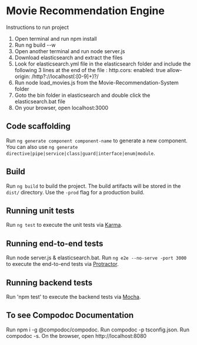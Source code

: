 # Movie Recommendation Engine

Instructions to run project
1. Open terminal and run npm install
2. Run ng build --w
3. Open another terminal and run node server.js
4. Download elasticsearch and extract the files
5. Look for elasticsearch.yml file in the elasticsearch folder and include the following 3 lines at the end of the file :
		http.cors:
		  enabled: true
		  allow-origin: /http?:\/\/localhost(:[0-9]+)?/
6. Run node load_movies.js from the Movie-Recommendation-System folder
7. Goto the bin folder in elasticsearch and double click the elasticsearch.bat file
8. On your browser, open localhost:3000

## Code scaffolding

Run `ng generate component component-name` to generate a new component. You can also use `ng generate directive|pipe|service|class|guard|interface|enum|module`.

## Build

Run `ng build` to build the project. The build artifacts will be stored in the `dist/` directory. Use the `-prod` flag for a production build.

## Running unit tests

Run `ng test` to execute the unit tests via [Karma](https://karma-runner.github.io).

## Running end-to-end tests

Run node server.js & elasticsearch.bat.
Run `ng e2e --no-serve -port 3000` to execute the end-to-end tests via [Protractor](http://www.protractortest.org/).

## Running backend tests

Run 'npm test' to execute the backend tests via [Mocha](https://mochajs.org/).

## To see Compodoc Documentation

Run npm i -g @compodoc/compodoc.
Run compodoc -p tsconfig.json.
Run compodoc -s.
On the browser, open http://localhost:8080